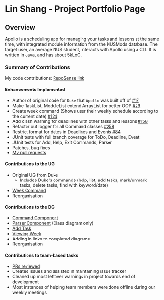 # Lin Shang - Project Portfolio Page

## Overview
Apollo is a scheduling app for managing your tasks and lessons at the same time, 
with integrated module information from the NUSMods database. 
The target user, an average NUS student, interacts with Apollo using a CLI. 
It is written in Java, and has about 5kLoC. 

### Summary of Contributions
My code contributions: [RepoSense link](https://nus-cs2113-ay2223s2.github.io/tp-dashboard/?search=honglinshang&breakdown=true)    
#### Enhancements Implemented
- Author of original code for `Duke` that `Apollo` was built off of [#17](https://github.com/AY2223S2-CS2113-T13-4/tp/pull/17)
- Make TaskList, ModuleList extend ArrayList for better OOP [#29](https://github.com/AY2223S2-CS2113-T13-4/tp/pull/29)
- Create week command (Shows user their weekly schedule according to the current date) [#124](https://github.com/AY2223S2-CS2113-T13-4/tp/pull/124)
- Add clash warning for deadlines with other tasks and lessons [#158](https://github.com/AY2223S2-CS2113-T13-4/tp/pull/158)
- Refactor out logger for all Command classes [#258](https://github.com/AY2223S2-CS2113-T13-4/tp/pull/258)
- Restrict format for dates in Deadlines and Events [#84](https://github.com/AY2223S2-CS2113-T13-4/tp/pull/84)
- JUnit tests with full branch coverage for ToDo, Deadline, Event
- JUnit tests for Add, Help, Exit Commands, Parser
- Patches, bug fixes
- [My pull requests](https://github.com/AY2223S2-CS2113-T13-4/tp/pulls?q=is%3Apr+author%3Ahonglinshang+)
#### Contributions to the UG
- Original UG from Duke
  - Includes Duke's commands (help, list, add tasks, mark/unmark tasks, delete tasks, find with keyword/date)
- [Week Command](https://github.com/AY2223S2-CS2113-T13-4/tp/blob/master/docs/UserGuide.md#week---viewing-weekly-schedule)
- Reorganisation
#### Contributions to the DG
- [Command Component](https://github.com/AY2223S2-CS2113-T13-4/tp/blob/master/docs/DeveloperGuide.md#command-component)
- [Parser Component](https://github.com/AY2223S2-CS2113-T13-4/tp/blob/master/docs/DeveloperGuide.md#parser-component)  (Class diagram only)
- [Add Task](https://github.com/AY2223S2-CS2113-T13-4/tp/blob/master/docs/DeveloperGuide.md#add-task)
- [Viewing Week](https://github.com/AY2223S2-CS2113-T13-4/tp/blob/master/docs/DeveloperGuide.md#viewing-week)
- Adding in links to completed diagrams
- Reorganisation
#### Contributions to team-based tasks
- [PRs reviewed](https://github.com/AY2223S2-CS2113-T13-4/tp/pulls?q=is%3Apr+reviewed-by%3Ahonglinshang+)
- Created issues and assisted in maintaining issue tracker
- Cleaned up most leftover warnings in project towards end of development
- Most instances of helping team members were done offline during our weekly meetings
